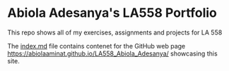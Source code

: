 # Abiola Adesanya's LA558 Portfolio

This repo shows all of my exercises, assignments and projects for LA 558

The [index.md](index.md) file contains contenet for the GitHub web page <a href="https://https://abiolaaminat.github.io/LA558_Abiola_Adesanya" target="_blank">https://abiolaaminat.github.io/LA558_Abiola_Adesanya/</a> showcasing this site.
